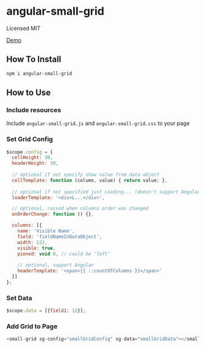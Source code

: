 # angular-small-grid

Licensed MIT

[Demo](http://terma.github.io/angular-small-grid/demo.html)

## How To Install

```bash
npm i angular-small-grid
```


## How to Use 

### Include resources

Include ```angular-small-grid.js``` and ```angular-small-grid.css``` to your page

### Set Grid Config

```js
$scope.config = {
  cellHeight: 30,
  headerHeight: 30,
  
  // optional if not specify show value from data object
  cellTemplate: function (column, value) { return value; }, 
  
  // optional if not specified just Loading... (doesn't support Angular markup)
  loaderTemplate: '<div>L...</div>',

  // optional, raised when columns order was changed
  onOrderChange: function () {},

  columns: [{
    name: 'Visible Name',
    field: 'fieldNameInDataObject',
    width: 122,
    visible: true,
    pinned: void 0, // could be 'left'
    
    // optional, support Angular
    headerTemplate: '<span>{{ ::countOfColumns }}</span>'
  }]
};
```

### Set Data

```js
$scope.data = [{field1: 12}];
```

### Add Grid to Page

```js
<small-grid sg-config="smallGridConfig" sg-data="smallGridData"></small-grid>
```
